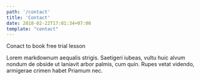 ```yaml
---
path: '/contact'
title: 'Contact'
date: 2018-02-22T17:01:34+07:00
template: "contact"
---
```

Conact to book free trial lesson

Lorem markdownum aequalis strigis. Saetigeri iubeas, vultu huic alvum nondum de obside ut laniavit arbor palmis, cum quin. Rupes vetat videndo, armigerae crimen habet Priamum nec.

